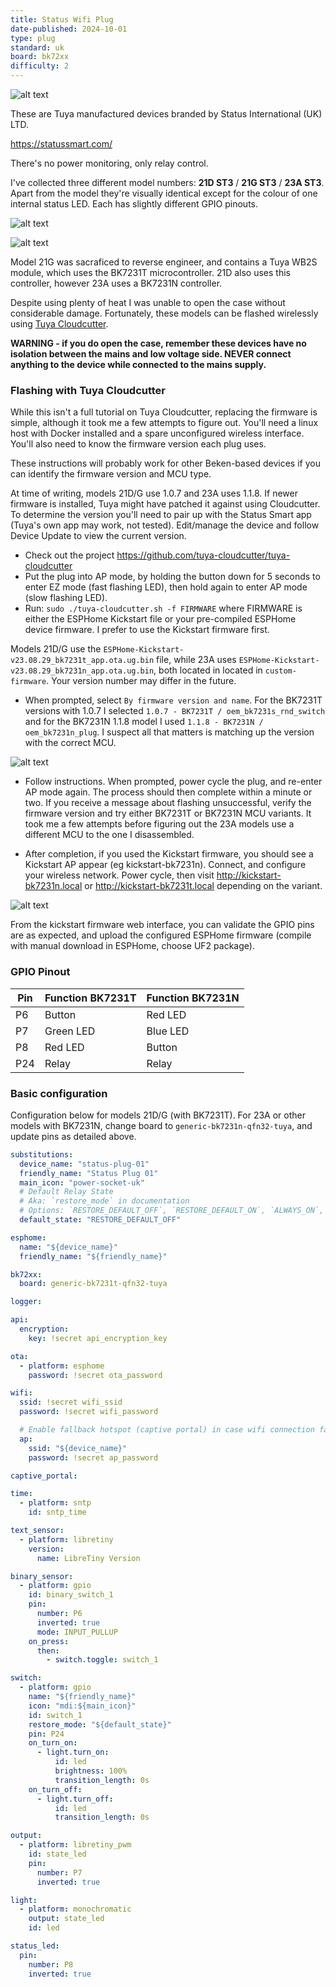 ```yaml
---
title: Status Wifi Plug
date-published: 2024-10-01
type: plug
standard: uk
board: bk72xx
difficulty: 2
---
```


![alt text](Status-plug.jpg "Status Wifi Plug")

These are Tuya manufactured devices branded by Status International (UK) LTD.

<https://statussmart.com/>

There's no power monitoring, only relay control.

I've collected three different model numbers: **21D ST3** / **21G ST3** / **23A ST3**. Apart from the model they're
visually identical except for the colour of one internal status LED. Each has slightly different GPIO pinouts.

![alt text](21DG.jpg "Model 21D/G with BK7231T")

![alt text](23A.jpg "Model 21D/G with BK7231T")

Model 21G was sacraficed to reverse engineer, and contains a Tuya WB2S module, which uses the BK7231T microcontroller.
21D also uses this controller, however 23A uses a BK7231N controller.

Despite using plenty of heat I was unable to open the case without considerable damage. Fortunately, these models can be
flashed wirelessly using [Tuya Cloudcutter](https://github.com/tuya-cloudcutter/tuya-cloudcutter).

**WARNING - if you do open the case, remember these devices have no isolation between the mains and low voltage side.
NEVER connect anything to the device while connected to the mains supply.**

### Flashing with Tuya Cloudcutter

While this isn't a full tutorial on Tuya Cloudcutter, replacing the firmware is simple, although it took me a few
attempts to figure out. You'll need a linux host with Docker installed and a spare unconfigured wireless interface.
You'll also need to know the firmware version each plug uses.

These instructions will probably work for other Beken-based devices if you can identify the firmware version and MCU
type.

At time of writing, models 21D/G use 1.0.7 and 23A uses 1.1.8. If newer firmware is installed, Tuya might have patched
it against using Cloudcutter. To determine the version you'll need to pair up with the Status Smart app (Tuya's own app
may work, not tested). Edit/manage the device and follow Device Update to view the current version.

- Check out the project <https://github.com/tuya-cloudcutter/tuya-cloudcutter>
- Put the plug into AP mode, by holding the button down for 5 seconds to enter EZ mode (fast flashing LED), then hold
  again to enter AP mode (slow flashing LED).
- Run: `sudo ./tuya-cloudcutter.sh -f FIRMWARE` where FIRMWARE is either the ESPHome Kickstart file or your pre-compiled
  ESPHome device firmware. I prefer to use the Kickstart firmware first.

Models 21D/G use the `ESPHome-Kickstart-v23.08.29_bk7231t_app.ota.ug.bin` file, while 23A uses
`ESPHome-Kickstart-v23.08.29_bk7231n_app.ota.ug.bin`, both located in located in `custom-firmware`. Your version number
may differ in the future.

- When prompted, select `By firmware version and name`. For the BK7231T versions with 1.0.7 I selected
  `1.0.7 - BK7231T / oem_bk7231s_rnd_switch` and for the BK7231N 1.1.8 model I used
  `1.1.8 - BK7231N / oem_bk7231n_plug`. I suspect all that matters is matching up the version with the correct MCU.

![alt text](term1.png "Terminal start")

- Follow instructions. When prompted, power cycle the plug, and re-enter AP mode again. The process should then complete
  within a minute or two. If you receive a message about flashing unsuccessful, verify the firmware version and try
  either BK7231T or BK7231N MCU variants. It took me a few attempts before figuring out the 23A models use a different
  MCU to the one I disassembled.

- After completion, if you used the Kickstart firmware, you should see a Kickstart AP appear (eg kickstart-bk7231n).
  Connect, and configure your wireless network. Power cycle, then visit <http://kickstart-bk7231n.local> or
  <http://kickstart-bk7231t.local> depending on the variant.

![alt text](term2.png "Terminal finish")

From the kickstart firmware web interface, you can validate the GPIO pins are as expected, and upload the configured
ESPHome firmware (compile with manual download in ESPHome, choose UF2 package).

### GPIO Pinout

| Pin | Function BK7231T | Function BK7231N |
| --- | ---------------- | ---------------- |
| P6  | Button           | Red LED          |
| P7  | Green LED        | Blue LED         |
| P8  | Red LED          | Button           |
| P24 | Relay            | Relay            |

### Basic configuration

Configuration below for models 21D/G (with BK7231T). For 23A or other models with BK7231N, change board to
`generic-bk7231n-qfn32-tuya`, and update pins as detailed above.

```yaml
substitutions:
  device_name: "status-plug-01"
  friendly_name: "Status Plug 01"
  main_icon: "power-socket-uk"
  # Default Relay State
  # Aka: `restore_mode` in documentation
  # Options: `RESTORE_DEFAULT_OFF`, `RESTORE_DEFAULT_ON`, `ALWAYS_ON`, ALWAYS_OFF`
  default_state: "RESTORE_DEFAULT_OFF"

esphome:
  name: "${device_name}"
  friendly_name: "${friendly_name}"

bk72xx:
  board: generic-bk7231t-qfn32-tuya

logger:

api:
  encryption:
    key: !secret api_encryption_key

ota:
  - platform: esphome
    password: !secret ota_password

wifi:
  ssid: !secret wifi_ssid
  password: !secret wifi_password

  # Enable fallback hotspot (captive portal) in case wifi connection fails
  ap:
    ssid: "${device_name}"
    password: !secret ap_password

captive_portal:

time:
  - platform: sntp
    id: sntp_time

text_sensor:
  - platform: libretiny
    version:
      name: LibreTiny Version

binary_sensor:
  - platform: gpio
    id: binary_switch_1
    pin:
      number: P6
      inverted: true
      mode: INPUT_PULLUP
    on_press:
      then:
        - switch.toggle: switch_1

switch:
  - platform: gpio
    name: "${friendly_name}"
    icon: "mdi:${main_icon}"
    id: switch_1
    restore_mode: "${default_state}"
    pin: P24
    on_turn_on:
      - light.turn_on:
          id: led
          brightness: 100%
          transition_length: 0s
    on_turn_off:
      - light.turn_off:
          id: led
          transition_length: 0s

output:
  - platform: libretiny_pwm
    id: state_led
    pin:
      number: P7
      inverted: true

light:
  - platform: monochromatic
    output: state_led
    id: led

status_led:
  pin:
    number: P8
    inverted: true
```
